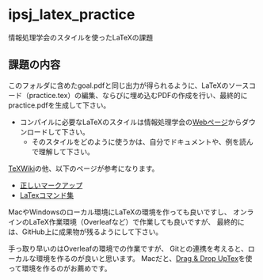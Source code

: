 # ipsj_latex_practice

情報処理学会のスタイルを使ったLaTeXの課題

## 課題の内容

このフォルダに含めたgoal.pdfと同じ出力が得られるように、LaTeXのソースコード（practice.tex）の編集、ならびに埋め込むPDFの作成を行い、最終的にpractice.pdfを生成して下さい。

- コンパイルに必要なLaTeXのスタイルは情報処理学会の[Webページ](https://www.ipsj.or.jp/journal/submit/style.html)からダウンロードして下さい。
  - そのスタイルをどのように使うかは、自分でドキュメントや、例を読んで理解して下さい。

[TeXWiki](https://texwiki.texjp.org)の他、以下のページが参考になります。

- [正しいマークアップ](http://www.info.kochi-tech.ac.jp/y-takata/index.php?Tips/TeX/%C0%B5%A4%B7%A4%A4%A5%DE%A1%BC%A5%AF%A5%A2%A5%C3%A5%D7)
- [LaTexコマンド集](http://www.latex-cmd.com)

MacやWindowsのローカル環境にLaTeXの環境を作っても良いですし、
オンラインのLaTeX作業環境（Overleafなど）で作業しても良いですが、
最終的には、GitHub上に成果物が残るようにして下さい。

手っ取り早いのはOverleafの環境での作業ですが、
Gitとの連携を考えると、ローカルな環境を作るのが良いと思います。
Macだと、[Drag & Drop UpTex](http://www2.kumagaku.ac.jp/teacher/herogw/)を使って環境を作るのがお薦めです。
